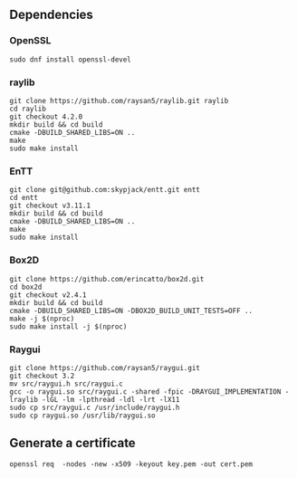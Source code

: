 ## Dependencies

### OpenSSL

```shell
sudo dnf install openssl-devel
```

### raylib

```shell
git clone https://github.com/raysan5/raylib.git raylib
cd raylib
git checkout 4.2.0
mkdir build && cd build
cmake -DBUILD_SHARED_LIBS=ON ..
make
sudo make install
```

### EnTT

```shell
git clone git@github.com:skypjack/entt.git entt
cd entt
git checkout v3.11.1
mkdir build && cd build
cmake -DBUILD_SHARED_LIBS=ON ..
make
sudo make install
```

### Box2D

```shell
git clone https://github.com/erincatto/box2d.git
cd box2d
git checkout v2.4.1
mkdir build && cd build
cmake -DBUILD_SHARED_LIBS=ON -DBOX2D_BUILD_UNIT_TESTS=OFF ..
make -j $(nproc)
sudo make install -j $(nproc)
```

### Raygui

```shell
git clone https://github.com/raysan5/raygui.git
git checkout 3.2
mv src/raygui.h src/raygui.c
gcc -o raygui.so src/raygui.c -shared -fpic -DRAYGUI_IMPLEMENTATION -lraylib -lGL -lm -lpthread -ldl -lrt -lX11
sudo cp src/raygui.c /usr/include/raygui.h
sudo cp raygui.so /usr/lib/raygui.so
```

## Generate a certificate

```shell
openssl req  -nodes -new -x509 -keyout key.pem -out cert.pem
```
